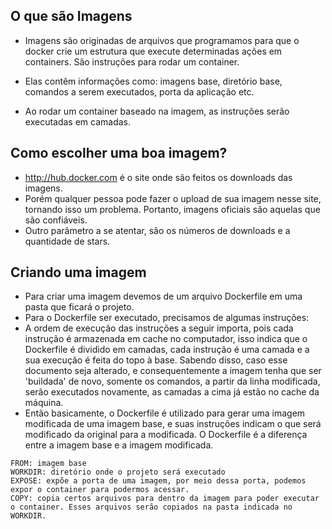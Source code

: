 ## O que são Imagens

- Imagens são originadas de arquivos que programamos para que o docker crie um estrutura que execute determinadas ações em containers.  São instruções para rodar um container. 

- Elas contêm informações como: imagens base, diretório base, comandos a serem executados, porta da aplicação etc. 

- Ao rodar um container baseado na imagem, as instruções serão executadas em camadas. 


## Como escolher uma boa imagem?

- http://hub.docker.com é o site onde são feitos os downloads das imagens. 
- Porém qualquer pessoa pode fazer o upload de sua imagem nesse site, tornando isso um problema. Portanto, imagens oficiais são aquelas que são confiáveis. 
- Outro parâmetro a se atentar, são os números de downloads e a quantidade de stars. 

## Criando uma imagem

- Para criar uma imagem devemos de um arquivo Dockerfile em uma pasta que ficará o projeto. 
- Para o Dockerfile ser executado, precisamos de algumas instruções: 
- A ordem de execução das instruções a seguir importa, pois cada instrução é armazenada em cache no computador, isso indica que o Dockerfile é dividido em camadas, cada instrução é uma camada e a sua execução é feita do topo à base. Sabendo disso, caso esse documento seja alterado, e consequentemente a imagem tenha que ser 'buildada' de novo, somente os comandos, a partir da linha modificada, serão executados novamente, as camadas a cima já estão no cache da máquina. 
- Então basicamente, o Dockerfile é utilizado para gerar uma imagem modificada de uma imagem base, e suas instruções indicam o que será modificado da original para a modificada. O Dockerfile é a diferença entre a imagem base e a imagem modificada.

```
FROM: imagem base 
WORKDIR: diretório onde o projeto será executado
EXPOSE: expõe a porta de uma imagem, por meio dessa porta, podemos expor o container para podermos acessar.
COPY: copia certos arquivos para dentro da imagem para poder executar o container. Esses arquivos serão copiados na pasta indicada no WORKDIR.
```

